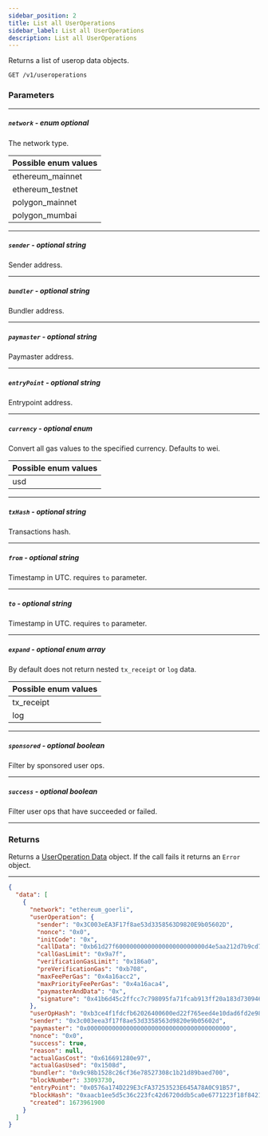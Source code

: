 ```yaml
---
sidebar_position: 2
title: List all UserOperations
sidebar_label: List all UserOperations
description: List all UserOperations
---
```


Returns a list of userop data objects.

```
GET /v1/useroperations
```

### Parameters

---

##### **`network`** - enum optional

The network type.

| Possible enum values |
| -------------------- |
| ethereum_mainnet     |
| ethereum_testnet     |
| polygon_mainnet      |
| polygon_mumbai       |

---

##### **`sender`** - optional string

Sender address.

---

##### **`bundler`** - optional string

Bundler address.

---

##### **`paymaster`** - optional string

Paymaster address.

---

##### **`entryPoint`** - optional string

Entrypoint address.

---

##### **`currency`** - optional enum

Convert all gas values to the specified currency. Defaults to wei.

| Possible enum values |
| -------------------- |
| usd                  |

---

##### **`txHash`** - optional string

Transactions hash.

---

##### **`from`** - optional string

Timestamp in UTC. requires `to` parameter.

---

##### **`to`** - optional string

Timestamp in UTC. requires `to` parameter.

---

##### **`expand`** - optional enum array

By default does not return nested `tx_receipt` or `log` data.

| Possible enum values |
| -------------------- |
| tx_receipt           |
| log                  |

---

##### **`sponsored`** - optional boolean

Filter by sponsored user ops.

---

##### **`success`** - optional boolean

Filter user ops that have succeeded or failed.

---

### Returns

Returns a [UserOperation Data](./the-useropdata-object#the-useroperation-data-object) object. If the call fails it returns an `Error` object.

---

```json
{
  "data": [
    {
      "network": "ethereum_goerli",
      "userOperation": {
        "sender": "0x3C003eEA3F17f8ae53d3358563D9820E9b05602D",
        "nonce": "0x0",
        "initCode": "0x",
        "callData": "0xb61d27f6000000000000000000000000d4e5aa212d7b9cd781e0708b5a3764c949e4ce9500000000000000000000000000000000000000000000000000005af3107a400000000000000000000000000000000000000000000000000000000000000000600000000000000000000000000000000000000000000000000000000000000000",
        "callGasLimit": "0x9a7f",
        "verificationGasLimit": "0x186a0",
        "preVerificationGas": "0xb708",
        "maxFeePerGas": "0x4a16acc2",
        "maxPriorityFeePerGas": "0x4a16aca4",
        "paymasterAndData": "0x",
        "signature": "0x41b6d45c2ffcc7c798095fa71fcab913ff20a183d730946283f1d3584c3fb76b12c985888560e0dbeea7fcfbf174f8326c0f28544e2cbdd203bddd3a0bc70adf1b"
      },
      "userOpHash": "0xb3ce4f1fdcfb62026400600ed22f765eed4e10dad6fd2e98bcc9448eca38b31b",
      "sender": "0x3c003eea3f17f8ae53d3358563d9820e9b05602d",
      "paymaster": "0x0000000000000000000000000000000000000000",
      "nonce": "0x0",
      "success": true,
      "reason": null,
      "actualGasCost": "0x616691280e97",
      "actualGasUsed": "0x1508d",
      "bundler": "0x9c98b1528c26cf36e78527308c1b21d89baed700",
      "blockNumber": 33093730,
      "entryPoint": "0x0576a174D229E3cFA37253523E645A78A0C91B57",
      "blockHash": "0xaacb1ee5d5c36c223fc42d6720ddb5ca0e6771223f18f8421debf71d5c7cdff5",
      "created": 1673961900
    }
  ]
}
```
